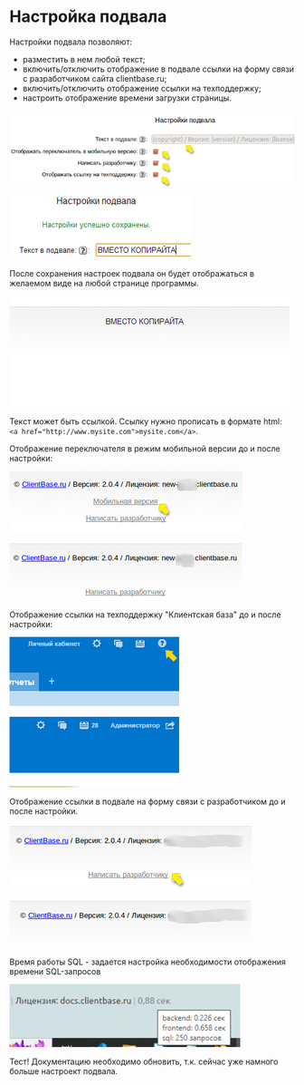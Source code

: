 # Настройка подвала

Настройки подвала позволяют:
* разместить в нем любой текст;
* включить/отключить отображение в подвале ссылки на форму связи с разработчиком сайта clientbase.ru;
* включить/отключить отображение ссылки на техподдержку;
* настроить отображение времени загрузки страницы.

![](./other_settings_footer_01.png)

![](./other_settings_footer_02.png)

После сохранения настроек подвала он будет отображаться в желаемом виде на любой странице программы.

![](./other_settings_footer_03.png)

Текст может быть ссылкой. Ссылку нужно прописать в формате html: <br /> `<a href="http://www.mysite.com">mysite.com</a>`.

Отображение переключателя в режим мобильной версии до и после настройки:

![](./other_settings_footer_04.png)

![](./other_settings_footer_05.png)


Отображение ссылки на техподдержку "Клиентская база" до и после настройки:

![](./other_settings_footer_06.png)

![](./other_settings_footer_07.png)

Отображение ссылки в подвале на форму связи с разработчиком до и после настройки.

![](./other_settings_footer_08.png)

![](./other_settings_footer_09.png)

Время работы SQL - задается настройка необходимости отображения времени SQL-запросов

![](./other_settings_footer_10.png)


Тест! Документацию необходимо обновить, т.к. сейчас уже намного больше настроект подвала.